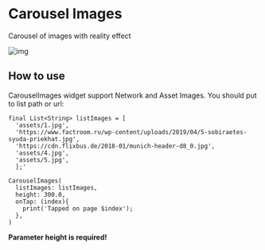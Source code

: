# Carousel Images

Carousel of images with reality effect

![img](demo.gif)

## How to use

CarouselImages widget support Network and Asset Images. You should put to list path or url:
```
final List<String> listImages = [
  'assets/1.jpg',
  'https://www.factroom.ru/wp-content/uploads/2019/04/5-sobiraetes-syuda-priekhat.jpg',
  'https://cdn.flixbus.de/2018-01/munich-header-d8_0.jpg',
  'assets/4.jpg',
  'assets/5.jpg',
  ];'
```
```
CarouselImages(
  listImages: listImages,
  height: 300.0,
  onTap: (index){
    print('Tapped on page $index');
  },
)
```

**Parameter height is required!**


